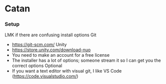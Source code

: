 # Catan

### Setup
LMK if there are confusing install options
Git
- https://git-scm.com/
Unity
- https://store.unity.com/download-nuo
- You need to make an account for a free license
- The installer has a lot of options; someone stream it so I can get you the correct options
Optional
- If you want a text editor with visual git, I like VS Code (https://code.visualstudio.com/)